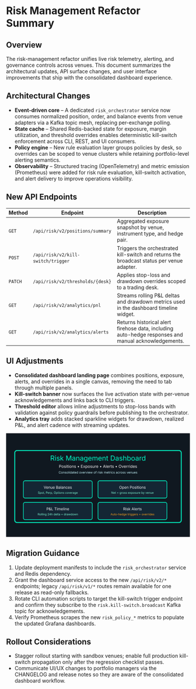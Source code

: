 # Risk Management Refactor Summary

## Overview
The risk-management refactor unifies live risk telemetry, alerting, and governance controls across venues. This document summarizes the architectural updates, API surface changes, and user interface improvements that ship with the consolidated dashboard experience.

## Architectural Changes
- **Event-driven core** – A dedicated `risk_orchestrator` service now consumes normalized position, order, and balance events from venue adapters via a Kafka topic mesh, replacing per-exchange polling.
- **State cache** – Shared Redis-backed state for exposure, margin utilization, and threshold overrides enables deterministic kill-switch enforcement across CLI, REST, and UI consumers.
- **Policy engine** – New rule evaluation layer groups policies by desk, so overrides can be scoped to venue clusters while retaining portfolio-level alerting semantics.
- **Observability** – Structured tracing (OpenTelemetry) and metric emission (Prometheus) were added for risk rule evaluation, kill-switch activation, and alert delivery to improve operations visibility.

## New API Endpoints
| Method | Endpoint | Description |
| --- | --- | --- |
| `GET` | `/api/risk/v2/positions/summary` | Aggregated exposure snapshot by venue, instrument type, and hedge pair.
| `POST` | `/api/risk/v2/kill-switch/trigger` | Triggers the orchestrated kill-switch and returns the broadcast status per venue adapter.
| `PATCH` | `/api/risk/v2/thresholds/{desk}` | Applies stop-loss and drawdown overrides scoped to a trading desk.
| `GET` | `/api/risk/v2/analytics/pnl` | Streams rolling P&amp;L deltas and drawdown metrics used in the dashboard timeline widget.
| `GET` | `/api/risk/v2/analytics/alerts` | Returns historical alert firehose data, including auto-hedge responses and manual acknowledgements.

## UI Adjustments
- **Consolidated dashboard landing page** combines positions, exposure, alerts, and overrides in a single canvas, removing the need to tab through multiple panels.
- **Kill-switch banner** now surfaces the live activation state with per-venue acknowledgements and links back to CLI triggers.
- **Threshold editor** allows inline adjustments to stop-loss bands with validation against policy guardrails before publishing to the orchestrator.
- **Analytics tray** adds stacked sparkline widgets for drawdown, realized P&amp;L, and alert cadence with streaming updates.

![Consolidated risk dashboard](images/consolidated_dashboard.svg)

## Migration Guidance
1. Update deployment manifests to include the `risk_orchestrator` service and Redis dependency.
2. Grant the dashboard service access to the new `/api/risk/v2/*` endpoints; legacy `/api/risk/v1/*` routes remain available for one release as read-only fallbacks.
3. Rotate CLI automation scripts to target the kill-switch trigger endpoint and confirm they subscribe to the `risk.kill-switch.broadcast` Kafka topic for acknowledgements.
4. Verify Prometheus scrapes the new `risk_policy_*` metrics to populate the updated Grafana dashboards.

## Rollout Considerations
- Stagger rollout starting with sandbox venues; enable full production kill-switch propagation only after the regression checklist passes.
- Communicate UI/UX changes to portfolio managers via the CHANGELOG and release notes so they are aware of the consolidated dashboard workflow.
